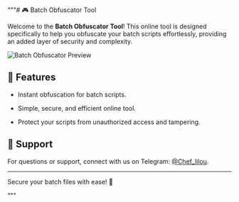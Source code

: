 """# 🎮 Batch Obfuscator Tool



Welcome to the **Batch Obfuscator Tool**! This online tool is designed specifically to help you obfuscate your batch scripts effortlessly, providing an added layer of security and complexity.



![Batch Obfuscator Preview](https://cdn.discordapp.com/attachments/1297285617264234590/1314166993078845451/Capture.PNG?ex=6752c8e3&is=67517763&hm=5a27051d7b0ac42902e78f39d72e1507d6d4d5f20a5ae6abf0ca50a23c71a026)



## 🔧 Features

- Instant obfuscation for batch scripts.

- Simple, secure, and efficient online tool.

- Protect your scripts from unauthorized access and tampering.



## 📲 Support

For questions or support, connect with us on Telegram: [@Chef_lilou](https://t.me/Chef_lilou).



---

Secure your batch files with ease! 🚀

"""
